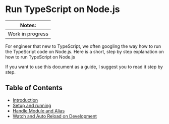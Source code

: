 # Run TypeScript on Node.js
| Notes: |
|---|
| Work in progress |

For engineer that new to TypeScript, we often googling the way how to run the TypeScript code on Node.js. Here is a short, step by step explanation on how to run TypeScript on Node.js

If you want to use this document as a guide, I suggest you to read it step by step.

## Table of Contents
-  [Introduction](https://github.com/harum/run-typescript-on-node/blob/main/introduction.md)
-  [Setup and running](https://github.com/harum/run-typescript-on-node/blob/main/run-ts.md)
-  [Handle Module and Alias](https://github.com/harum/run-typescript-on-node/blob/main/module-and-alias.md)
-  [Watch and Auto Reload on Development](https://github.com/harum/run-typescript-on-node/blob/main/auto-reload.md)